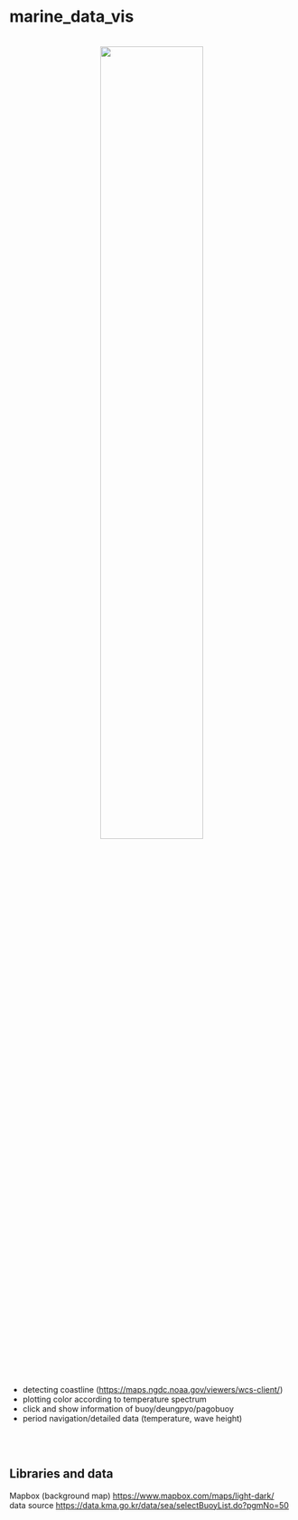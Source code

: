 # marine_data_vis




<br>
<center><img src="https://user-images.githubusercontent.com/39558070/89790943-a121a680-db5d-11ea-9920-d04ddc1066a3.gif" width="60%" height="60%"></center>

<br>

- detecting coastline (https://maps.ngdc.noaa.gov/viewers/wcs-client/)
- plotting color according to temperature spectrum 
- click and show information of buoy/deungpyo/pagobuoy
- period navigation/detailed data (temperature, wave height) 

<br>
<br>

## Libraries and data
Mapbox (background map) https://www.mapbox.com/maps/light-dark/
<br>
data source             https://data.kma.go.kr/data/sea/selectBuoyList.do?pgmNo=50

